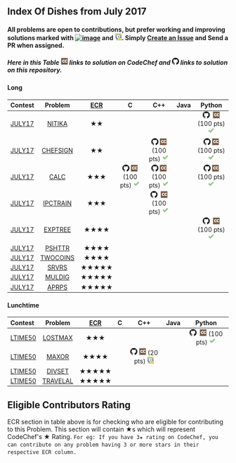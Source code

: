 ## Index Of Dishes from July 2017

#### All problems are open to contributions, but prefer working and improving solutions marked with [![image](../img/WA.png)](#) and [![image](../img/TLE.png)](#). Simply [Create an Issue](https://github.com/iiitv/ChefLib/issues/new) and Send a PR when assigned.

##### Here in this Table [![image](../img/CC.png)](#) links to solution on CodeChef and [![image](../img/GH.png)](#) links to solution on this repository.

<a name="long"></a>
#### Long

| Contest | Problem | [ECR](#ecr) | C | C++ | Java | Python |
|:--------------|:----------------:|:----------------:|:----------------:|:----------------:|:-----------------:|:-----------------:|
| [JULY17](https://www.codechef.com/JULY17) | [NITIKA](https://www.codechef.com/JULY17/problems/NITIKA) | ★★ | | | | [![image](../img/GH.png)](JULY/JULY17/NITIKA/NITIKA.py)  [![image](../img/CC.png)](https://www.codechef.com/viewsolution/14431696) (100 pts) [![image](../img/AC.png)](#) |
| [JULY17](https://www.codechef.com/JULY17) | [CHEFSIGN](https://www.codechef.com/JULY17/problems/CHEFSIGN) | ★★ | | [![image](../img/GH.png)](JULY/JULY17/CHEFSIGN/CHEFSIGN.cpp)  [![image](../img/CC.png)](https://www.codechef.com/viewsolution/14502863) (100 pts) [![image](../img/AC.png)](#) | |  [![image](../img/GH.png)](JULY/JULY17/CHEFSIGN/CHEFSIGN.py)  [![image](../img/CC.png)](https://www.codechef.com/viewsolution/14488195) (100 pts) [![image](../img/AC.png)](#) |
| [JULY17](https://www.codechef.com/JULY17) | [CALC](https://www.codechef.com/JULY17/problems/CALC) | ★★★ | [![image](../img/GH.png)](JULY/JULY17/CALC/CALC.c)  [![image](../img/CC.png)](https://www.codechef.com/viewsolution/14483078) (100 pts) [![image](../img/AC.png)](#) | [![image](../img/GH.png)](JULY/JULY17/CALC/CALC.cpp)  [![image](../img/CC.png)](https://www.codechef.com/viewsolution/14439041) (100 pts) [![image](../img/AC.png)](#) | | [![image](../img/GH.png)](JULY/JULY17/CALC/CALC.py)  [![image](../img/CC.png)](https://www.codechef.com/viewsolution/14490655) (100 pts) [![image](../img/AC.png)](#) |
| [JULY17](https://www.codechef.com/JULY17) | [IPCTRAIN](https://www.codechef.com/JULY17/problems/IPCTRAIN) | ★★★ | | [![image](../img/GH.png)](JULY/JULY17/IPCTRAIN/IPCTRAIN.cpp)  [![image](../img/CC.png)](https://www.codechef.com/viewsolution/14431781) (100 pts) [![image](../img/AC.png)](#) | | |
| [JULY17](https://www.codechef.com/JULY17) | [EXPTREE](https://www.codechef.com/JULY17/problems/EXPTREE) | ★★★★ | | | | [![image](../img/GH.png)](JULY/JULY17/EXPTREE/EXPTREE.py)  [![image](../img/CC.png)](https://www.codechef.com/viewsolution/14541593) (100 pts) [![image](../img/AC.png)](#) |
| [JULY17](https://www.codechef.com/JULY17) | [PSHTTR](https://www.codechef.com/JULY17/problems/PSHTTR) | ★★★★ | | | | |
| [JULY17](https://www.codechef.com/JULY17) | [TWOCOINS](https://www.codechef.com/JULY17/problems/TWOCOINS) | ★★★★ | | | | |
| [JULY17](https://www.codechef.com/JULY17) | [SRVRS](https://www.codechef.com/JULY17/problems/SRVRS) | ★★★★★ | | | | |
| [JULY17](https://www.codechef.com/JULY17) | [MULDIG](https://www.codechef.com/JULY17/problems/MULDIG) | ★★★★★ | | | | |
| [JULY17](https://www.codechef.com/JULY17) | [APRPS](https://www.codechef.com/JULY17/problems/APRPS) | ★★★★★ | | | | |

<a name="ltime"></a>
#### Lunchtime

| Contest | Problem | [ECR](#ecr) | C | C++ | Java | Python |
|:--------------|:----------------:|:----------------:|:----------------:|:----------------:|:-----------------:|:-----------------:|
| [LTIME50](https://www.codechef.com/LTIME50) | [LOSTMAX](https://www.codechef.com/LTIME50/problems/LOSTMAX) | ★★★ | | | | [![image](../img/GH.png)](JULY/LTIME50/LOSTMAX/LOSTMAX.py)  [![image](../img/CC.png)](https://www.codechef.com/viewsolution/14717251) (100 pts) [![image](../img/AC.png)](#) |
| [LTIME50](https://www.codechef.com/LTIME50) | [MAXOR](https://www.codechef.com/LTIME50/problems/MAXOR) | ★★★★ | | [![image](../img/GH.png)](JULY/LTIME50/MAXOR/MAXOR.cpp)  [![image](../img/CC.png)](https://www.codechef.com/viewsolution/14721836) (20 pts) [![image](../img/TLE.png)](#) | | |
| [LTIME50](https://www.codechef.com/LTIME50) | [DIVSET](https://www.codechef.com/LTIME50/problems/DIVSET) | ★★★★★ | | | | |
| [LTIME50](https://www.codechef.com/LTIME50) | [TRAVELAL](https://www.codechef.com/LTIME50/problems/TRAVELAL) | ★★★★★ | | | | |


<a name="ecr"></a>
## Eligible Contributors Rating

ECR section in table above is for checking who are eligible for contributing to this Problem.
This section will contain ★s which will represent CodeChef's ★ Rating.
`For eg: If you have 3★ rating on CodeChef, you can contribute on any problem having 3 or more stars in their respective ECR column.`
